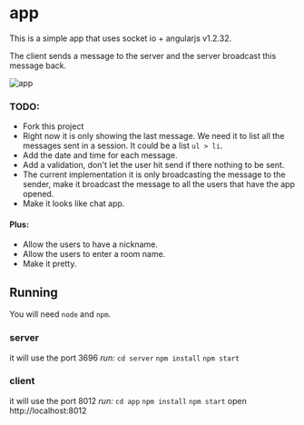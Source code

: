 
# app
This is a simple app that uses socket io + angularjs v1.2.32.

The client sends a message to the server and the server broadcast this message back.

![app](http://g.recordit.co/2hAmZVsMR7.gif)

### TODO:
- Fork this project
- Right now it is only showing the last message. We need it to list all the messages sent in a session. It could be a list `ul > li`.
- Add the date and time for each message.
- Add a validation, don't let the user hit send if there nothing to be sent.
- The current implementation it is only broadcasting the message to the sender, make it broadcast the message to all the users that have the app opened.
- Make it looks like chat app.

#### Plus:
- Allow the users to have a nickname.
- Allow the users to enter a room name.
- Make it pretty.

## Running

You will need `node` and `npm`.

### server
it will use the port 3696
*run:*
`cd server`
`npm install`
`npm start`

### client
it will use the port 8012
*run:*
`cd app`
`npm install`
`npm start`
open http://localhost:8012
